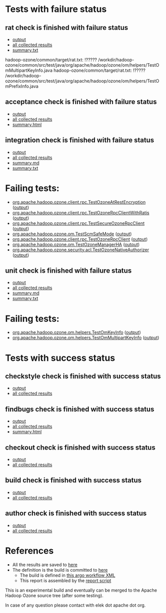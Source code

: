 # Tests with failure status

## rat check is finished with failure status

   * [output](https://raw.githubusercontent.com/elek/ozone-ci-03/master/pr/pr-hdds-2322-l7jws/rat/output.log)
   * [all collected results](https://github.com/elek/ozone-ci-03/tree/master/pr/pr-hdds-2322-l7jws/rat)
   * [summary.txt](https://github.com/elek/ozone-ci-03/tree/master/pr/pr-hdds-2322-l7jws/rat/summary.txt)

hadoop-ozone/common/target/rat.txt: !????? /workdir/hadoop-ozone/common/src/test/java/org/apache/hadoop/ozone/om/helpers/TestOmMultipartKeyInfo.java
hadoop-ozone/common/target/rat.txt: !????? /workdir/hadoop-ozone/common/src/test/java/org/apache/hadoop/ozone/om/helpers/TestOmPrefixInfo.java

## acceptance check is finished with failure status

   * [output](https://raw.githubusercontent.com/elek/ozone-ci-03/master/pr/pr-hdds-2322-l7jws/acceptance/output.log)
   * [all collected results](https://github.com/elek/ozone-ci-03/tree/master/pr/pr-hdds-2322-l7jws/acceptance)
   * [summary.html](https://elek.github.io/ozone-ci-03/pr/pr-hdds-2322-l7jws/acceptance/summary.html)


## integration check is finished with failure status

   * [output](https://raw.githubusercontent.com/elek/ozone-ci-03/master/pr/pr-hdds-2322-l7jws/integration/output.log)
   * [all collected results](https://github.com/elek/ozone-ci-03/tree/master/pr/pr-hdds-2322-l7jws/integration)
   * [summary.md](https://github.com/elek/ozone-ci-03/tree/master/pr/pr-hdds-2322-l7jws/integration/summary.md)
   * [summary.txt](https://github.com/elek/ozone-ci-03/tree/master/pr/pr-hdds-2322-l7jws/integration/summary.txt)

# Failing tests: 

 * [org.apache.hadoop.ozone.client.rpc.TestOzoneAtRestEncryption](hadoop-ozone/integration-test/org.apache.hadoop.ozone.client.rpc.TestOzoneAtRestEncryption.txt) ([output](hadoop-ozone/integration-test/org.apache.hadoop.ozone.client.rpc.TestOzoneAtRestEncryption-output.txt))
 * [org.apache.hadoop.ozone.client.rpc.TestOzoneRpcClientWithRatis](hadoop-ozone/integration-test/org.apache.hadoop.ozone.client.rpc.TestOzoneRpcClientWithRatis.txt) ([output](hadoop-ozone/integration-test/org.apache.hadoop.ozone.client.rpc.TestOzoneRpcClientWithRatis-output.txt))
 * [org.apache.hadoop.ozone.client.rpc.TestSecureOzoneRpcClient](hadoop-ozone/integration-test/org.apache.hadoop.ozone.client.rpc.TestSecureOzoneRpcClient.txt) ([output](hadoop-ozone/integration-test/org.apache.hadoop.ozone.client.rpc.TestSecureOzoneRpcClient-output.txt))
 * [org.apache.hadoop.ozone.om.TestScmSafeMode](hadoop-ozone/integration-test/org.apache.hadoop.ozone.om.TestScmSafeMode.txt) ([output](hadoop-ozone/integration-test/org.apache.hadoop.ozone.om.TestScmSafeMode-output.txt))
 * [org.apache.hadoop.ozone.client.rpc.TestOzoneRpcClient](hadoop-ozone/integration-test/org.apache.hadoop.ozone.client.rpc.TestOzoneRpcClient.txt) ([output](hadoop-ozone/integration-test/org.apache.hadoop.ozone.client.rpc.TestOzoneRpcClient-output.txt))
 * [org.apache.hadoop.ozone.om.TestOzoneManagerHA](hadoop-ozone/integration-test/org.apache.hadoop.ozone.om.TestOzoneManagerHA.txt) ([output](hadoop-ozone/integration-test/org.apache.hadoop.ozone.om.TestOzoneManagerHA-output.txt))
 * [org.apache.hadoop.ozone.security.acl.TestOzoneNativeAuthorizer](hadoop-ozone/integration-test/org.apache.hadoop.ozone.security.acl.TestOzoneNativeAuthorizer.txt) ([output](hadoop-ozone/integration-test/org.apache.hadoop.ozone.security.acl.TestOzoneNativeAuthorizer-output.txt))

## unit check is finished with failure status

   * [output](https://raw.githubusercontent.com/elek/ozone-ci-03/master/pr/pr-hdds-2322-l7jws/unit/output.log)
   * [all collected results](https://github.com/elek/ozone-ci-03/tree/master/pr/pr-hdds-2322-l7jws/unit)
   * [summary.md](https://github.com/elek/ozone-ci-03/tree/master/pr/pr-hdds-2322-l7jws/unit/summary.md)
   * [summary.txt](https://github.com/elek/ozone-ci-03/tree/master/pr/pr-hdds-2322-l7jws/unit/summary.txt)

# Failing tests: 

 * [org.apache.hadoop.ozone.om.helpers.TestOmKeyInfo](hadoop-ozone/common/org.apache.hadoop.ozone.om.helpers.TestOmKeyInfo.txt) ([output](hadoop-ozone/common/org.apache.hadoop.ozone.om.helpers.TestOmKeyInfo-output.txt))
 * [org.apache.hadoop.ozone.om.helpers.TestOmMultipartKeyInfo](hadoop-ozone/common/org.apache.hadoop.ozone.om.helpers.TestOmMultipartKeyInfo.txt) ([output](hadoop-ozone/common/org.apache.hadoop.ozone.om.helpers.TestOmMultipartKeyInfo-output.txt))


# Tests with success status

## checkstyle check is finished with success status

   * [output](https://raw.githubusercontent.com/elek/ozone-ci-03/master/pr/pr-hdds-2322-l7jws/checkstyle/output.log)
   * [all collected results](https://github.com/elek/ozone-ci-03/tree/master/pr/pr-hdds-2322-l7jws/checkstyle)


## findbugs check is finished with success status

   * [output](https://raw.githubusercontent.com/elek/ozone-ci-03/master/pr/pr-hdds-2322-l7jws/findbugs/output.log)
   * [all collected results](https://github.com/elek/ozone-ci-03/tree/master/pr/pr-hdds-2322-l7jws/findbugs)
   * [summary.html](https://elek.github.io/ozone-ci-03/pr/pr-hdds-2322-l7jws/findbugs/summary.html)


## checkout check is finished with success status

   * [output](https://raw.githubusercontent.com/elek/ozone-ci-03/master/pr/pr-hdds-2322-l7jws/checkout/output.log)
   * [all collected results](https://github.com/elek/ozone-ci-03/tree/master/pr/pr-hdds-2322-l7jws/checkout)


## build check is finished with success status

   * [output](https://raw.githubusercontent.com/elek/ozone-ci-03/master/pr/pr-hdds-2322-l7jws/build/output.log)
   * [all collected results](https://github.com/elek/ozone-ci-03/tree/master/pr/pr-hdds-2322-l7jws/build)


## author check is finished with success status

   * [output](https://raw.githubusercontent.com/elek/ozone-ci-03/master/pr/pr-hdds-2322-l7jws/author/output.log)
   * [all collected results](https://github.com/elek/ozone-ci-03/tree/master/pr/pr-hdds-2322-l7jws/author)




# References

 * All the results are saved to [here](https://github.com/elek/ozone-ci-03/tree/master/pr/pr-hdds-2322-l7jws/)
 * The definition is the build is committed to [here](https://github.com/elek/argo-ozone)
    * The build is defined in [this argo workflow XML](https://github.com/elek/argo-ozone/blob/master/ozone-build.yaml)
    * This report is assembled by the [report script](https://github.com/elek/argo-ozone/blob/master/scripts/report.sh)

This is an experimental build and eventually can be merged to the Apache Hadoop Ozone source tree (after some testing).

In case of any question please contact with elek dot apache dot org.
